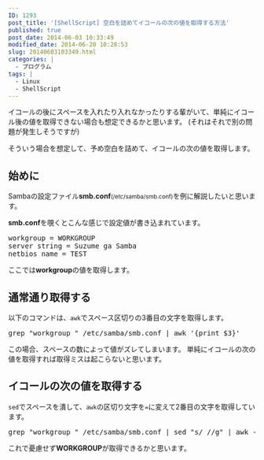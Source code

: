 ```yaml
---
ID: 1293
post_title: '[ShellScript] 空白を詰めてイコールの次の値を取得する方法'
published: true
post_date: 2014-06-03 10:33:49
modified_date: 2014-06-20 10:28:53
slug: 20140603103349.html
categories: |
  - プログラム
tags: |
  - Linux
  - ShellScript
---
```

イコールの後にスペースを入れたり入れなかったりする輩がいて、単純にイコール後の値を取得できない場合も想定できるかと思います。
(それはそれで別の問題が発生しそうですが)

そういう場合を想定して、予め空白を詰めて、イコールの次の値を取得します。
<!--more-->
<h2>始めに</h2>
Sambaの設定ファイル<b>smb.conf</b><small>(/etc/samba/smb.conf)</small>を例に解説したいと思います。

<b>smb.conf</b>を覗くとこんな感じで設定値が書き込まれています。
<pre class="cmd">
workgroup = WORKGROUP
server string = Suzume ga Samba
netbios name = TEST
</pre>

ここでは<b>workgroup</b>の値を取得します。

<h2>通常通り取得する</h2>
以下のコマンドは、<code>awk</code>でスペース区切りの3番目の文字を取得します。
<pre class="prettyprint">grep "workgroup " /etc/samba/smb.conf | awk '{print $3}'</pre>

この場合、スペースの数によって値がズレてしまいます。
単純にイコールの次の値を取得すれば取得ミスは起こらないと思います。

<h2>イコールの次の値を取得する</h2>
<code>sed</code>でスペースを潰して、<code>awk</code>の区切り文字を<code>=</code>に変えて2番目の文字を取得しています。
<pre class="prettyprint">grep "workgroup " /etc/samba/smb.conf | sed "s/ //g" | awk -F'=' '{print $2}'</pre>

これで憂慮せず<b>WORKGROUP</b>が取得できるかと思います。